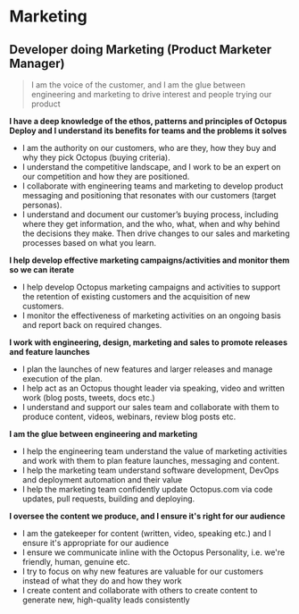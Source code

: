 # Marketing

## Developer doing Marketing (Product Marketer Manager)

> I am the voice of the customer, and I am the glue between engineering and marketing to drive interest and people trying our product

**I have a deep knowledge of the ethos, patterns and principles of Octopus Deploy and I understand its benefits for teams and the problems it solves**

* I am the authority on our customers, who are they, how they buy and why they pick Octopus (buying criteria).
* I understand the competitive landscape, and I work to be an expert on our competition and how they are positioned.
* I collaborate with engineering teams and marketing to develop product messaging and positioning that resonates with our customers (target personas).
* I understand and document our customer’s buying process, including where they get information, and the who, what, when and why behind the decisions they make. Then drive changes to our sales and marketing processes based on what you learn.

**I help develop effective marketing campaigns/activities and monitor them so we can iterate**

* I help develop Octopus marketing campaigns and activities to support the retention of existing customers and the acquisition of new customers.
* I monitor the effectiveness of marketing activities on an ongoing basis and report back on required changes.

**I work with engineering, design, marketing and sales to promote releases and feature launches**
* I plan the launches of new features and larger releases and manage execution of the plan.
* I help act as an Octopus thought leader via speaking, video and written work (blog posts, tweets, docs etc.) 
* I understand and support our sales team and collaborate with them to produce content, videos, webinars, review blog posts etc.

**I am the glue between engineering and marketing** 

* I help the engineering team understand the value of marketing activities and work with them to plan feature launches, messaging and content.
* I help the marketing team understand software development, DevOps and deployment automation and their value
* I help the marketing team confidently update Octopus.com via code updates, pull requests, building and deploying.

**I oversee the content we produce, and I ensure it's right for our audience** 

* I am the gatekeeper for content (written, video, speaking etc.) and I ensure it's appropriate for our audience
* I ensure we communicate inline with the Octopus Personality, i.e. we're friendly, human, genuine etc.
* I try to focus on why new features are valuable for our customers instead of what they do and how they work
* I create content and collaborate with others to create content to generate new, high-quality leads consistently
